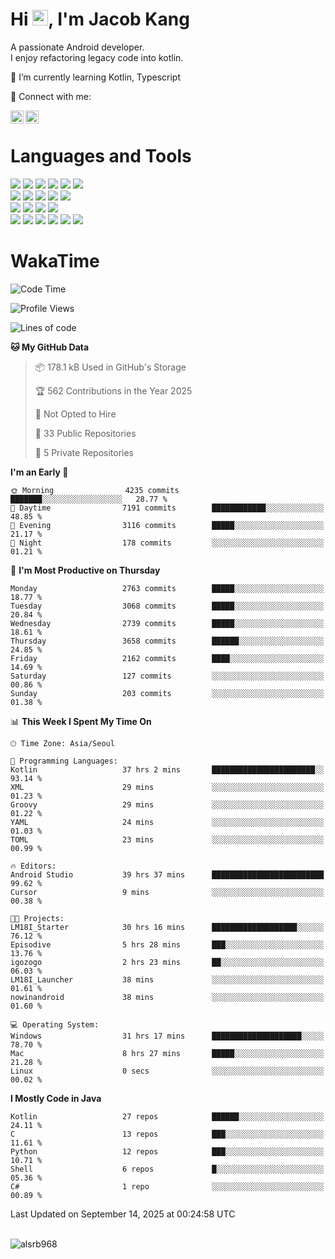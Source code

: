 # Hi <img src="https://media.giphy.com/media/hvRJCLFzcasrR4ia7z/giphy.gif" width="25px">, I'm Jacob Kang
A passionate Android developer.
</br>
I enjoy refactoring legacy code into kotlin.

🌱 I’m currently learning Kotlin, Typescript

🤝 Connect with me:

<a href="https://www.linkedin.com/in/minkyu-kang-b7477b1b2/"><img align="left" src="https://raw.githubusercontent.com/yushi1007/yushi1007/main/images/linkedin.svg" alt="Minkyu Kang | LinkedIn" width="21px"/></a>
<a href="https://www.instagram.com/_jacob_kang/"><img align="left" src="https://raw.githubusercontent.com/yushi1007/yushi1007/main/images/instagram.svg" alt="Jacob Kang | Instagram" width="21px"/></a>

</br>

# Languages and Tools

<div align="left">
<img src="https://img.shields.io/badge/java-007396?logo=java&logoColor=white"/>
<img src="https://img.shields.io/badge/kotlin-7F52FF?logo=kotlin&logoColor=white"/>
<img src="https://img.shields.io/badge/python-3776AB?logo=python&logoColor=white"/>
<img src="https://img.shields.io/badge/bash shell-4EAA25?logo=gnubash&logoColor=white"/>
<img src="https://img.shields.io/badge/c-A8B9CC?logo=c&logoColor=white"/>
<img src="https://img.shields.io/badge/c++-00599C?logo=c%2b%2b&logoColor=white"/>
</div>
<div align="left">
<img src="https://img.shields.io/badge/git-F05032?logo=git&logoColor=white"/>
<img src="https://img.shields.io/badge/github-181717?logo=github&logoColor=white"/>
<img src="https://img.shields.io/badge/mysql-4479A1?logo=mysql&logoColor=white"/>
<img src="https://img.shields.io/badge/sqlite-003B57?logo=sqlite&logoColor=white"/>
<img src="https://img.shields.io/badge/amazon AWS-232F3E?logo=amazonaws&logoColor=white"/>
</div>
<div align="left">
<img src="https://img.shields.io/badge/android-3DDC84?logo=android&logoColor=white"/>
<img src="https://img.shields.io/badge/linux-FCC624?logo=linux&logoColor=white"/>
<img src="https://img.shields.io/badge/flask-000000?logo=flask&logoColor=white"/>
<img src="https://img.shields.io/badge/arduino-00979D?logo=arduino&logoColor=white"/>
</div>
<div align="left">
<img src="https://img.shields.io/badge/slack-4A154B?logo=slack&logoColor=white"/>
<img src="https://img.shields.io/badge/notion-000000?logo=notion&logoColor=white"/>
<img src="https://img.shields.io/badge/jira-0052CC?logo=jira&logoColor=white"/>
<img src="https://img.shields.io/badge/postman-FF6C37?logo=postman&logoColor=white"/>
<img src="https://img.shields.io/badge/intellij-000000?logo=intellijidea&logoColor=white"/>
<img src="https://img.shields.io/badge/pycharm-000000?logo=pycharm&logoColor=white"/>
</div>

# WakaTime

<!--START_SECTION:waka-->
![Code Time](http://img.shields.io/badge/Code%20Time-5%2C342%20hrs%2044%20mins-blue)

![Profile Views](http://img.shields.io/badge/Profile%20Views-0-blue)

![Lines of code](https://img.shields.io/badge/From%20Hello%20World%20I%27ve%20Written-6.1%20million%20lines%20of%20code-blue)

**🐱 My GitHub Data** 

> 📦 178.1 kB Used in GitHub's Storage 
 > 
> 🏆 562 Contributions in the Year 2025
 > 
> 🚫 Not Opted to Hire
 > 
> 📜 33 Public Repositories 
 > 
> 🔑 5 Private Repositories 
 > 
**I'm an Early 🐤** 

```text
🌞 Morning                4235 commits        ███████░░░░░░░░░░░░░░░░░░   28.77 % 
🌆 Daytime                7191 commits        ████████████░░░░░░░░░░░░░   48.85 % 
🌃 Evening                3116 commits        █████░░░░░░░░░░░░░░░░░░░░   21.17 % 
🌙 Night                  178 commits         ░░░░░░░░░░░░░░░░░░░░░░░░░   01.21 % 
```
📅 **I'm Most Productive on Thursday** 

```text
Monday                   2763 commits        █████░░░░░░░░░░░░░░░░░░░░   18.77 % 
Tuesday                  3068 commits        █████░░░░░░░░░░░░░░░░░░░░   20.84 % 
Wednesday                2739 commits        █████░░░░░░░░░░░░░░░░░░░░   18.61 % 
Thursday                 3658 commits        ██████░░░░░░░░░░░░░░░░░░░   24.85 % 
Friday                   2162 commits        ████░░░░░░░░░░░░░░░░░░░░░   14.69 % 
Saturday                 127 commits         ░░░░░░░░░░░░░░░░░░░░░░░░░   00.86 % 
Sunday                   203 commits         ░░░░░░░░░░░░░░░░░░░░░░░░░   01.38 % 
```


📊 **This Week I Spent My Time On** 

```text
🕑︎ Time Zone: Asia/Seoul

💬 Programming Languages: 
Kotlin                   37 hrs 2 mins       ███████████████████████░░   93.14 % 
XML                      29 mins             ░░░░░░░░░░░░░░░░░░░░░░░░░   01.23 % 
Groovy                   29 mins             ░░░░░░░░░░░░░░░░░░░░░░░░░   01.22 % 
YAML                     24 mins             ░░░░░░░░░░░░░░░░░░░░░░░░░   01.03 % 
TOML                     23 mins             ░░░░░░░░░░░░░░░░░░░░░░░░░   00.99 % 

🔥 Editors: 
Android Studio           39 hrs 37 mins      █████████████████████████   99.62 % 
Cursor                   9 mins              ░░░░░░░░░░░░░░░░░░░░░░░░░   00.38 % 

🐱‍💻 Projects: 
LM18I_Starter            30 hrs 16 mins      ███████████████████░░░░░░   76.12 % 
Episodive                5 hrs 28 mins       ███░░░░░░░░░░░░░░░░░░░░░░   13.76 % 
igozogo                  2 hrs 23 mins       ██░░░░░░░░░░░░░░░░░░░░░░░   06.03 % 
LM18I_Launcher           38 mins             ░░░░░░░░░░░░░░░░░░░░░░░░░   01.61 % 
nowinandroid             38 mins             ░░░░░░░░░░░░░░░░░░░░░░░░░   01.60 % 

💻 Operating System: 
Windows                  31 hrs 17 mins      ████████████████████░░░░░   78.70 % 
Mac                      8 hrs 27 mins       █████░░░░░░░░░░░░░░░░░░░░   21.28 % 
Linux                    0 secs              ░░░░░░░░░░░░░░░░░░░░░░░░░   00.02 % 
```

**I Mostly Code in Java** 

```text
Kotlin                   27 repos            ██████░░░░░░░░░░░░░░░░░░░   24.11 % 
C                        13 repos            ███░░░░░░░░░░░░░░░░░░░░░░   11.61 % 
Python                   12 repos            ███░░░░░░░░░░░░░░░░░░░░░░   10.71 % 
Shell                    6 repos             █░░░░░░░░░░░░░░░░░░░░░░░░   05.36 % 
C#                       1 repo              ░░░░░░░░░░░░░░░░░░░░░░░░░   00.89 % 
```




 Last Updated on September 14, 2025 at 00:24:58 UTC
<!--END_SECTION:waka-->

</br>

<div align="left">
<img align="left" src="https://github-readme-stats.vercel.app/api/top-langs?username=alsrb968&show_icons=true&locale=en&layout=compact&theme=dark" alt="alsrb968" />
</div>
